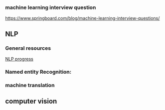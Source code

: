 ### machine learning interview question
https://www.springboard.com/blog/machine-learning-interview-questions/

## NLP
### General resources
[NLP progress](https://github.com/sebastianruder/NLP-progress)

### Named entity Recognition:

### machine translation


## computer vision
